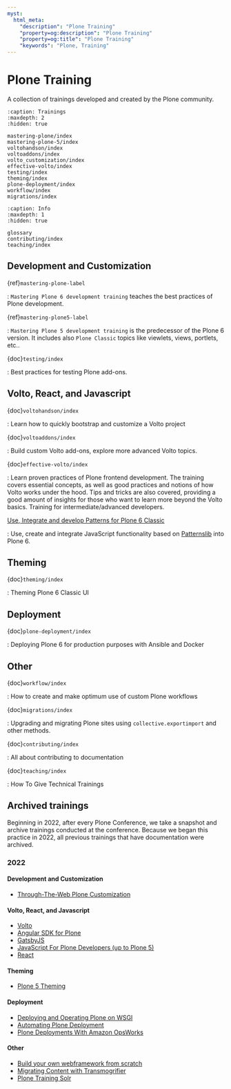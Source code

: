 ```yaml
---
myst:
  html_meta:
    "description": "Plone Training"
    "property=og:description": "Plone Training"
    "property=og:title": "Plone Training"
    "keywords": "Plone, Training"
---
```


# Plone Training

A collection of trainings developed and created by the Plone community.

```{toctree}
:caption: Trainings
:maxdepth: 2
:hidden: true

mastering-plone/index
mastering-plone-5/index
voltohandson/index
voltoaddons/index
volto_customization/index
effective-volto/index
testing/index
theming/index
plone-deployment/index
workflow/index
migrations/index
```

```{toctree}
:caption: Info
:maxdepth: 1
:hidden: true

glossary
contributing/index
teaching/index
```


## Development and Customization

{ref}`mastering-plone-label`

: `Mastering Plone 6 development training` teaches the best practices of Plone development.

{ref}`mastering-plone5-label`

: `Mastering Plone 5 development training` is the predecessor of the Plone 6 version. It includes also `Plone Classic` topics like viewlets, views, portlets, etc..

{doc}`testing/index`

: Best practices for testing Plone add-ons.


## Volto, React, and Javascript

{doc}`voltohandson/index`

: Learn how to quickly bootstrap and customize a Volto project

{doc}`voltoaddons/index`

: Build custom Volto add-ons, explore more advanced Volto topics.

{doc}`effective-volto/index`

: Learn proven practices of Plone frontend development.
  The training covers essential concepts, as well as good practices and notions of how Volto works under the hood.
  Tips and tricks are also covered, providing a good amount of insights for those who want to learn more beyond the Volto basics.
  Training for intermediate/advanced developers.

[Use, Integrate and develop Patterns for Plone 6 Classic](https://patternslib.github.io/patternslib-training)

: Use, create and integrate JavaScript functionality based on [Patternslib](https://patternslib.com/) into Plone 6.


## Theming

{doc}`theming/index`

: Theming Plone 6 Classic UI


## Deployment

{doc}`plone-deployment/index`

: Deploying Plone 6 for production purposes with Ansible and Docker


## Other

{doc}`workflow/index`

: How to create and make optimum use of custom Plone workflows

{doc}`migrations/index`

: Upgrading and migrating Plone sites using `collective.exportimport` and other methods.

{doc}`contributing/index`

: All about contributing to documentation

{doc}`teaching/index`

: How To Give Technical Trainings


## Archived trainings

Beginning in 2022, after every Plone Conference, we take a snapshot and archive trainings conducted at the conference.
Because we began this practice in 2022, all previous trainings that have documentation were archived.


### 2022

#### Development and Customization

-   [Through-The-Web Plone Customization](https://2022.training.plone.org/ttw/index.html)


#### Volto, React, and Javascript

-   [Volto](https://2022.training.plone.org/volto/index.html)  
-   [Angular SDK for Plone](https://2022.training.plone.org/angular/index.html)
-   [GatsbyJS](https://2022.training.plone.org/gatsby/index.html)
-   [JavaScript For Plone Developers (up to Plone 5)](https://2022.training.plone.org/javascript/index.html)
-   [React](https://2022.training.plone.org/react/index.html)

#### Theming

-   [Plone 5 Theming](https://2022.training.plone.org/theming_plone_5/index.html)


#### Deployment

-   [Deploying and Operating Plone on WSGI](https://2022.training.plone.org/wsgi/index.html)
-   [Automating Plone Deployment](https://2022.training.plone.org/deployment/index.html)
-   [Plone Deployments With Amazon OpsWorks](https://2022.training.plone.org/deployment/opsworks/index.html)


#### Other

-   [Build your own webframework from scratch](https://2022.training.plone.org/advanced-python/index.html)
-   [Migrating Content with Transmogrifier](https://2022.training.plone.org/transmogrifier/index.html)
-   [Plone Training Solr](https://2022.training.plone.org/solr/index.html)
